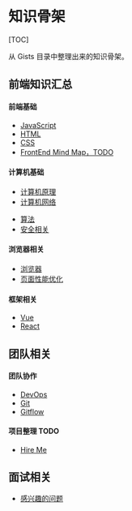 # 知识骨架

[TOC]

从 Gists 目录中整理出来的知识骨架。

## 前端知识汇总

#### 前端基础

* [JavaScript](/maps/basic/javascript.html)
* [HTML](/maps/basic/html.html)
* [CSS](/maps/basic/css.html)
* [FrontEnd Mind Map，TODO](/maps/todo/front-end.html)

#### 计算机基础

* [计算机原理](/maps/computer/computer.html)
* [计算机网络](/maps/computer/network.html)
<!-- * [数据结构](/maps/computer/data-structure.html) -->
* [算法](/maps/computer/algorithm.html)
* [安全相关](/maps/computer/security.html)

#### 浏览器相关

* [浏览器](/maps/browser/browser.html)
* [页面性能优化](/maps/browser/performance.html)

#### 框架相关

* [Vue](/maps/framework/vue.html)
* [React](/maps/framework/react.html)

## 团队相关

#### 团队协作

* [DevOps](/maps/devops/devops.html)
* [Git](/maps/devops/git.html)
* [Gitflow](/maps/devops/gitflow.html)

#### 项目整理 TODO

* [Hire Me](/hire-me/index.html)

## 面试相关

* [感兴趣的问题](/maps/hire/reverse-interview.html)
